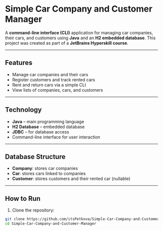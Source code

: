 # Simple Car Company and Customer Manager

A **command-line interface (CLI)** application for managing car companies, their cars, and customers using **Java** and an **H2 embedded database**. This project was created as part of a **JetBrains Hyperskill course**.

---

## Features

- Manage car companies and their cars  
- Register customers and track rented cars  
- Rent and return cars via a simple CLI  
- View lists of companies, cars, and customers

---

## Technology

- **Java** – main programming language  
- **H2 Database** – embedded database  
- **JDBC** – for database access  
- Command-line interface for user interaction

---

## Database Structure

- **Company**: stores car companies  
- **Car**: stores cars linked to companies  
- **Customer**: stores customers and their rented car (nullable)

---

## How to Run

1. Clone the repository:
```bash
git clone https://github.com/itsPetkova/Simple-Car-Company-and-Customer-Manager.git
cd Simple-Car-Company-and-Customer-Manager
